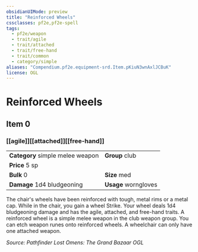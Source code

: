 ```yaml
---
obsidianUIMode: preview
title: "Reinforced Wheels"
cssclasses: pf2e,pf2e-spell
tags:
  - pf2e/weapon
  - trait/agile
  - trait/attached
  - trait/free-hand
  - trait/common
  - category/simple
aliases: "Compendium.pf2e.equipment-srd.Item.pKiuN3wnAxlJCBuK"
license: OGL
---
```

# Reinforced Wheels
## Item 0
### [[agile]][[attached]][[free-hand]]

|  |  |
| -- | -- |
| **Category** simple melee weapon | **Group** club |
| **Price** 5 sp |  |
| **Bulk** 0 | **Size** med |
| **Damage** 1d4 bludgeoning  | **Usage** worngloves |



The chair's wheels have been reinforced with tough, metal rims or a metal cap. While in the chair, you gain a wheel Strike. Your wheel deals 1d4 bludgeoning damage and has the agile, attached, and free-hand traits. A reinforced wheel is a simple melee weapon in the club weapon group. You can etch weapon runes onto reinforced wheels. A wheelchair can only have one attached weapon.

*Source: Pathfinder Lost Omens: The Grand Bazaar*
*OGL*